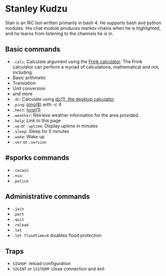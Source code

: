 Stanley Kudzu
=============

Stan is an IRC bot written primarily in bash 4. He supports bash and python
modules. His chat module produces markov chains when he is highlighted, and
he learns from listening to the channels he is in.

Basic commands
--------------

* `.calc`: Calculate argument using the [Frink calculator](http://futureboy.us/frinkdocs/). The Frink calculator can perform a myriad of calculations, mathematical and not, including:
 * Basic arithmetic
 * Translation
 * Unit conversion
 * and more
* `.dc`: Calculate using [dc(1), the desktop calculator](http://man.cx/dc)
* `.ping`: [ping(8)](http://man.cx/ping) with -c 4
* `.host`: [host(1)](http://man.cx/host)
* `.weather`: Retrieve weather information for the area provided.
* `.help`: Link to this page
* `.up` or `.uptime`: Display uptime in minutes
* `.sleep`: Sleep for 5 minutes
* `.wake`: Wake up
* `.ver` or `.version`

\#sporks commands
----------------
* `.cocain`
* `.nsa`
* `.police`

Administrative commands
-----------------------
* `.join`
* `.part`
* `.quit`
* `.reload`
* `.let`
 * `.let floodtime=0` disables flood protection

Traps
-----
* `SIGHUP`: reload configuration
* `SIGINT` or `SIGTERM`: close connection and exit
